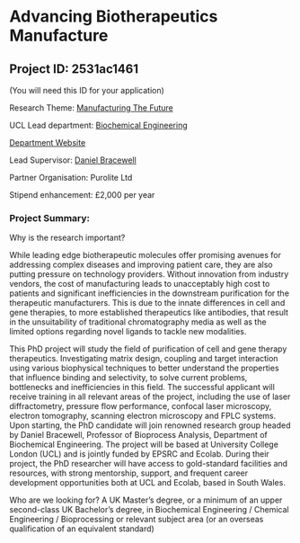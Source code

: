 # Advancing Biotherapeutics Manufacture

## Project ID: **2531ac1461**
(You will need this ID for your application)

Research Theme: [Manufacturing The Future](../themes/manufacturing-the-future.md)

UCL Lead department: [Biochemical Engineering](../departments/biochemical-engineering.md)

[Department Website](https://www.ucl.ac.uk/biochemical-engineering)

Lead Supervisor: [Daniel Bracewell](https://profiles.ucl.ac.uk/8738)

Partner Organisation: Purolite Ltd

Stipend enhancement: £2,000 per year

### Project Summary:

Why is the research important?

While leading edge biotherapeutic molecules offer promising avenues for addressing complex diseases and improving patient care, they are also putting pressure on technology providers. Without innovation from industry vendors, the cost of manufacturing leads to unacceptably high cost to patients and significant inefficiencies in the downstream purification for the therapeutic manufacturers. This is due to the innate differences in cell and gene therapies, to more established therapeutics like antibodies, that result in the unsuitability of traditional chromatography media as well as the limited options regarding novel ligands to tackle new modalities.  

This PhD project will study the field of purification of cell and gene therapy therapeutics.  Investigating matrix design, coupling and target interaction using various biophysical techniques to better understand the properties that influence binding and selectivity, to solve current problems, bottlenecks and inefficiencies in this field. The successful applicant will receive training in all relevant areas of the project, including the use of laser diffractometry, pressure flow performance, confocal laser microscopy, electron tomography, scanning electron microscopy and FPLC systems.  Upon starting, the PhD candidate will join renowned research group headed by Daniel Bracewell, Professor of Bioprocess Analysis, Department of Biochemical Engineering. The project will be based at University College London (UCL) and is jointly funded by EPSRC and Ecolab.  During their project, the PhD researcher will have access to gold-standard facilities and resources, with strong mentorship, support, and frequent career development opportunities both at UCL and Ecolab, based in South Wales.   

Who are we looking for?
A UK Master’s degree, or a minimum of an upper second-class UK Bachelor’s degree, in Biochemical Engineering / Chemical Engineering / Bioprocessing or relevant subject area (or an overseas qualification of an equivalent standard)
